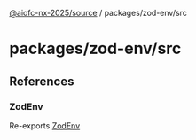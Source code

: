 [@aiofc-nx-2025/source](../../../index.md) / packages/zod-env/src

# packages/zod-env/src

## References

### ZodEnv

Re-exports [ZodEnv](lib/zod-env/classes/ZodEnv.md)
